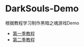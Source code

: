 # DarkSouls-Demo
根据教程学习制作黑暗之魂游戏Demo

* [第一季教程](https://www.bilibili.com/video/BV1gW411T7yb)
* [第二季教程](https://www.bilibili.com/video/BV1qp411Z7qt)
